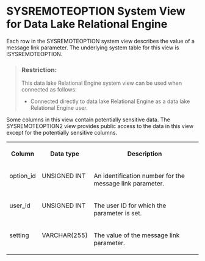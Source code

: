 <!-- loio3be9cc816c5f1014892df503c93c8381 -->

# SYSREMOTEOPTION System View for Data Lake Relational Engine

Each row in the SYSREMOTEOPTION system view describes the value of a message link parameter. The underlying system table for this view is ISYSREMOTEOPTION.



> ### Restriction:  
> This data lake Relational Engine system view can be used when connected as follows:
> 
> -   Connected directly to data lake Relational Engine as a data lake Relational Engine user.



Some columns in this view contain potentially sensitive data. The SYSREMOTEOPTION2 view provides public access to the data in this view except for the potentially sensitive columns.


<table>
<tr>
<th valign="top">

Column



</th>
<th valign="top">

Data type



</th>
<th valign="top">

Description



</th>
</tr>
<tr>
<td valign="top">

option\_id



</td>
<td valign="top">

UNSIGNED INT



</td>
<td valign="top">

An identification number for the message link parameter.



</td>
</tr>
<tr>
<td valign="top">

user\_id



</td>
<td valign="top">

UNSIGNED INT



</td>
<td valign="top">

The user ID for which the parameter is set.



</td>
</tr>
<tr>
<td valign="top">

setting



</td>
<td valign="top">

VARCHAR\(255\)



</td>
<td valign="top">

The value of the message link parameter.



</td>
</tr>
</table>

